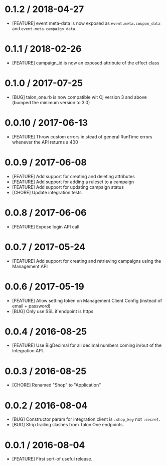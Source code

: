 # 0.1.2 / 2018-04-27

* [FEATURE] event meta-data is now exposed as `event.meta.coupon_data` and `event.meta.campaign_data`

# 0.1.1 / 2018-02-26

* [FEATURE] campaign_id is now an exposed attribute of the effect class

# 0.1.0 / 2017-07-25

* [BUG] talon_one.rb is now compatible wit Oj version 3 and above (bumped the minimum version to 3.0)

# 0.0.10 / 2017-06-13

* [FEATURE] Throw custom errors in stead of general RunTime errors whenever the API returns a 400

# 0.0.9 / 2017-06-08

* [FEATURE] Add support for creating and deleting attributes
* [FEATURE] Add support for adding a ruleset to a campaign
* [FEATURE] Add support for updating campaign status
* [CHORE] Update integration tests

# 0.0.8 / 2017-06-06

* [FEATURE] Expose login API call

# 0.0.7 / 2017-05-24

* [FEATURE] Add support for creating and retrieving campaigns using the Management API

# 0.0.6 / 2017-05-19

* [FEATURE] Allow setting token on Management Client Config (instead of email + password)
* [BUG] Only use SSL if endpoint is https

# 0.0.4 / 2016-08-25

* [FEATURE] Use BigDecimal for all decimal numbers coming in/out of the
  Integration API.

# 0.0.3 / 2016-08-25

* [CHORE] Renamed "Shop" to "Application"

# 0.0.2 / 2016-08-04

* [BUG] Constructor param for integration client is `:shop_key` not `:secret`.
* [BUG] Strip trailing slashes from Talon.One endpoints.

# 0.0.1 / 2016-08-04

* [FEATURE] First sort-of useful release.
